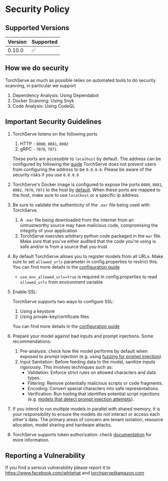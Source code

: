 # Security Policy

## Supported Versions

| Version | Supported          |
|---------| ------------------ |
| 0.10.0   | :white_check_mark: |


## How we do security

TorchServe as much as possible relies on automated tools to do security scanning, in particular we support
1. Dependency Analysis: Using Dependabot
2. Docker Scanning: Using Snyk
3. Code Analysis: Using CodeQL

## Important Security Guidelines

1. TorchServe listens on the following ports
    1. HTTP - `8080`, `8081`, `8082`
    2. gRPC - `7070`, `7071`

    These ports are accessible to `localhost` by default.  The address can be configured by following the [guide](https://pytorch.org/serve/configuration.html#configure-torchserve-listening-address-and-port)
    TorchServe does not prevent users from configuring the address to be `0.0.0.0`. Please be aware of the security risks if you use `0.0.0.0`
2. TorchServe's Docker image is configured to expose the ports `8080`, `8081`, `8082`, `7070`, `7071` to the host by [default](https://github.com/pytorch/serve/blob/master/docker/Dockerfile). When these ports are mapped to the host, make sure to use `localhost` or a specific ip address.

3. Be sure to validate the authenticity of the `.mar` file being used with TorchServe.
    1. A `.mar` file being downloaded from the internet from an untrustworthy source may have malicious code, compromising the integrity of your application
    2. TorchServe executes arbitrary python code packaged in the `mar` file. Make sure that you've either audited that the code you're using is safe and/or is from a source that you trust
4. By default TorchServe allows you to register models from all URLs. Make sure to set `allowed_urls` parameter in config.properties to restrict this. You can find more details in the [configuration guide](https://pytorch.org/serve/configuration.html#other-properties)
    - `use_env_allowed_urls=true` is required in config.properties to read `allowed_urls` from environment variable
5. Enable SSL:

    TorchServe supports two ways to configure SSL:
    1. Using a keystore
    2. Using private-key/certificate files

    You can find more details in the [configuration guide](https://pytorch.org/serve/configuration.html#enable-ssl)
6. Prepare your model against bad inputs and prompt injections. Some recommendations:
    1. Pre-analysis: check how the model performs by default when exposed to prompt injection (e.g. using [fuzzing for prompt injection](https://github.com/FonduAI/awesome-prompt-injection?tab=readme-ov-file#tools)).
    2. Input Sanitation: Before feeding data to the model, sanitize inputs rigorously. This involves techniques such as:
        - Validation: Enforce strict rules on allowed characters and data types.
        - Filtering: Remove potentially malicious scripts or code fragments.
        - Encoding: Convert special characters into safe representations.
        - Verification: Run tooling that identifies potential script injections (e.g. [models that detect prompt injection attempts](https://python.langchain.com/docs/guides/safety/hugging_face_prompt_injection)).
7. If you intend to run multiple models in parallel with shared memory, it is your responsibility to ensure the models do not interact or access each other's data. The primary areas of concern are tenant isolation, resource allocation, model sharing and hardware attacks.
8. TorchServe supports token authorization: check [documentation](https://github.com/pytorch/serve/blob/master/docs/token_authorization_api.md) for more information. 




## Reporting a Vulnerability

If you find a serious vulnerability please report it to https://www.facebook.com/whitehat and torchserve@amazon.com
